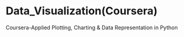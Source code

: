 # Data_Visualization(Coursera)
Coursera-Applied Plotting, Charting &amp; Data Representation in Python
